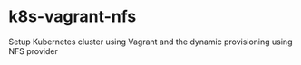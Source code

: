 # k8s-vagrant-nfs
Setup Kubernetes cluster using Vagrant and the dynamic provisioning using NFS provider
